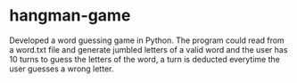 # hangman-game
Developed a word guessing game in Python. The program could read from a word.txt file and generate jumbled letters of a valid word and the user has 10 turns to guess the letters of the word, a turn is deducted everytime the user guesses a wrong letter.
